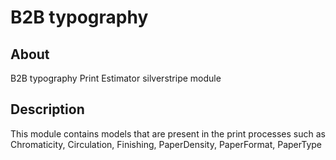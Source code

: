 # B2B typography

## About

B2B typography Print Estimator silverstripe module

## Description

This module contains models that are present in the print processes
such as Chromaticity, Circulation, Finishing, PaperDensity, PaperFormat, PaperType


